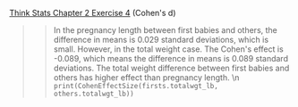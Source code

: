 [Think Stats Chapter 2 Exercise 4](http://greenteapress.com/thinkstats2/html/thinkstats2003.html#toc24) (Cohen's d)

>> In the pregnancy length between first babies and others, the difference in means is 0.029 standard deviations, which is small. However, in the total weight case. The Cohen's effect is -0.089, which means the difference in means is 0.089 standard deviations. The total weight difference between first babies and others has higher effect than pregnancy length. \n
`print(CohenEffectSize(firsts.totalwgt_lb, others.totalwgt_lb))`
